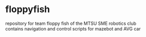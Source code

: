 # floppyfish
repository for team floppy fish of the MTSU SME robotics club<br>
contains navigation and control scripts for mazebot and AVG car
